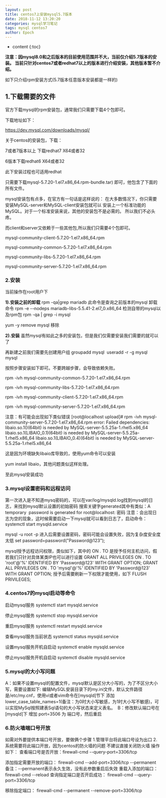 ```yaml
---
layout: post
title: centos7上安装mysql5.7版本
date: 2018-11-12 13:20:20
categories: mysql学习笔记
tags: mysql centos7
author: Epoch
---
```


* content
{:toc}

**注意：因mysql8.0和之后版本的目前使用范围并不大，当前仅介绍5.7版本的安装。
当前只针对centos7或者redhat7以上的版本进行介绍安装，其他版本暂不介绍。**

如下只介绍rpm安装方式(5.7版本任意版本安装都是一样的)

## **1.下载需要的文件**


官方下载mysql的rpm安装包，通常我们只需要下载4个包即可。

下载地址如下：

https://dev.mysql.com/downloads/mysql/

关于centos的安装包，下载：

7或者7版本以上 下载redhat7 X64或者32

6版本下载redhat6 X64或者32

此下安装过程也可适用redhat

只需要下载mysql-5.7.20-1.el7.x86_64.rpm-bundle.tar) 即可，他包含了下面的所有文件。

mysql安装包有点多，在官方有一句话是这样说的：
在大多数情况下，你只需要安装MySQL-server和MySQL-client安装包就可以
安装上一个标准功能的MySQL。对于一个标准安装来说，其他的安装包不是必需的。
所以我们不必头疼。

而client和server又依赖于一些其他包,所以我们只需要4个包即可。

mysql-community-client-5.7.20-1.el7.x86_64.rpm

mysql-community-common-5.7.20-1.el7.x86_64.rpm

mysql-community-libs-5.7.20-1.el7.x86_64.rpm

mysql-community-server-5.7.20-1.el7.x86_64.rpm

### **2.安装**

当前操作在root用户下

**1).安装之前的卸载**
rpm -qa|grep mariadb
此命令是查询之前版本的mysql
卸载命令
rpm -e --nodeps mariadb-libs-5.5.41-2.el7_0.x86_64
检测自带的mysql以及rpm包
rpm -qa | grep -i mysql 

yum -y remove mysql 移除

**2).安装**
虽然mysql有如此之多的安装包，但是我们仅需要安装我们需要的就可以了

再新建之前我们需要先创建用户组
groupadd mysql 
useradd -r -g mysql mysql 

按照步骤安装如下即可。不要跨越步骤，会导致依赖失败。

rpm -ivh mysql-community-common-5.7.20-1.el7.x86_64.rpm

rpm -ivh mysql-community-libs-5.7.20-1.el7.x86_64.rpm

rpm -ivh mysql-community-client-5.7.20-1.el7.x86_64.rpm 

rpm -ivh mysql-community-server-5.7.20-1.el7.x86_64.rpm 

注意：有可能会出现如下类似错误
[root@localhost upload]# rpm -ivh mysql-community-server-5.7.20-1.el7.x86_64.rpm
error: Failed dependencies:
libaio.so.1()(64bit) is needed by MySQL-server-5.5.25a-1.rhel5.x86_64
libaio.so.1(LIBAIO_0.1)(64bit) is needed by MySQL-server-5.5.25a-1.rhel5.x86_64
libaio.so.1(LIBAIO_0.4)(64bit) is needed by MySQL-server-5.5.25a-1.rhel5.x86_64

这是因为环境缺失libaio库导致的，使用yum命令可以安装

yum install libaio，其他问题类似这样处理。

至此mysql安装成功

### **3.mysql设置密码和远程访问**

第一次进入是不知道mysq密码的，可以在var/log/mysqld.log找到mysql的日志，来找到mysql默认设置的初始密码
搜索关键字generated其中有类似：A temporary  password is generated for root@localhost: 密码
注意：会出现日志为空的现象，这时候需要启动一下mysql就可以看到日志了，启动命令：systemctl start mysqld.service

mysql -u root -p 进入后需要设置密码，密码可能会设置失败，因为复杂度安全度太低
set password=password("Password@123");

mysql授予远程访问权限，类似如下，其中的 ON *.* TO 是授予任何主机访问，假若我们只针对具体某类IP也可以进行设置
GRANT ALL PRIVILEGES ON *.* TO 'root'@'%' IDENTIFIED BY 'Password@123' WITH GRANT OPTION;
GRANT ALL PRIVILEGES ON *.* TO 'mysql'@'%' IDENTIFIED BY 'Password@123' WITH GRANT OPTION;
授予后需要刷新一下权限才能使用，如下
FLUSH PRIVILEGES;

### **4.centos7的mysql启动等命令**

启动mysql服务
systemctl start mysqld.service

停止mysql服务
systemctl stop mysqld.service

重启mysql服务
systemctl restart mysqld.service

查看mysql服务当前状态
systemctl status mysqld.service

设置mysql服务开机自启动
systemctl enable mysqld.service

停止mysql服务开机自启动
systemctl disable mysqld.service

### **5.mysql的大小写问题**

A：如果不设置mysql的配置文件，mysql默认是区分大小写的，为了不区分大小写，需要设置如下:
编辑MySQL安装目录下的my.ini文件，默认文件路径是/etc/my.cnf，使用vi或者vim命令在[mysqld]节下 
添加 lower_case_table_names=1(备注：为0时大小写敏感，为1时大小写不敏感)，可以实现MySql按照建表Sql语句的大小写状态来定义表名。 
B：修改默认端口号在[mysqld]下 增加 port=3506 为 端口号，然后重启

### **6.防火墙端口号开放**

如需对外要提供本端口号开放，要做俩个步骤
1.管理平台将此端口号设为出口
2.系统需要将此端口开放，因为centos的防火墙的问题
不建议直接关闭防火墙
操作如下：
查看端口号是否开放：firewall-cmd --query-port=3306/tcp

添加指定需要开放的端口：
firewall-cmd --add-port=3306/tcp --permanent
备注：--permanent表示永久生效，没有此参数重启后失效
重载入添加的端口：
firewall-cmd --reload
查询指定端口是否开启成功：
firewall-cmd --query-port=3306/tcp

移除指定端口：
firewall-cmd --permanent --remove-port=3306/tcp

